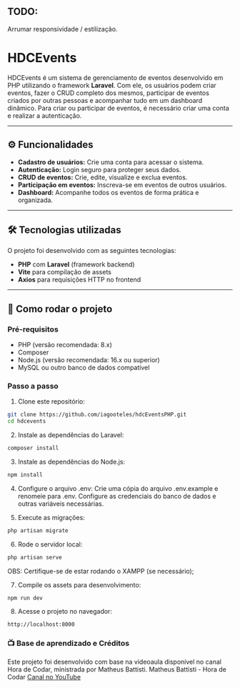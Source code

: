## TODO:

Arrumar responsividade / estilização.

# HDCEvents

HDCEvents é um sistema de gerenciamento de eventos desenvolvido em PHP utilizando o framework **Laravel**. Com ele, os usuários podem criar eventos, fazer o CRUD completo dos mesmos, participar de eventos criados por outras pessoas e acompanhar tudo em um dashboard dinâmico. Para criar ou participar de eventos, é necessário criar uma conta e realizar a autenticação.

---

## ⚙️ Funcionalidades

- **Cadastro de usuários:** Crie uma conta para acessar o sistema.
- **Autenticação:** Login seguro para proteger seus dados.
- **CRUD de eventos:** Crie, edite, visualize e exclua eventos.
- **Participação em eventos:** Inscreva-se em eventos de outros usuários.
- **Dashboard:** Acompanhe todos os eventos de forma prática e organizada.

---

## 🛠️ Tecnologias utilizadas

O projeto foi desenvolvido com as seguintes tecnologias:

- **PHP** com **Laravel** (framework backend)
- **Vite** para compilação de assets
- **Axios** para requisições HTTP no frontend

---

## 📂 Como rodar o projeto

### Pré-requisitos

- PHP (versão recomendada: 8.x)
- Composer
- Node.js (versão recomendada: 16.x ou superior)
- MySQL ou outro banco de dados compatível

### Passo a passo

1. Clone este repositório:
```bash
git clone https://github.com/iagooteles/hdcEventsPHP.git
cd hdcevents
```

2. Instale as dependências do Laravel:
```bash
composer install
```

3. Instale as dependências do Node.js:
```bash
npm install
```

4. Configure o arquivo .env:
Crie uma cópia do arquivo .env.example e renomeie para .env.
Configure as credenciais do banco de dados e outras variáveis necessárias.

5. Execute as migrações:
```bash
php artisan migrate
```

6. Rode o servidor local:
```bash
php artisan serve
```

OBS: Certifique-se de estar rodando o XAMPP (se necessário);

7. Compile os assets para desenvolvimento:
```bash
npm run dev
```

8. Acesse o projeto no navegador:
```bash
http://localhost:8000
```

### 📺 Base de aprendizado e Créditos
Este projeto foi desenvolvido com base na videoaula disponível no canal Hora de Codar, ministrada por Matheus Battisti.
Matheus Battisti - Hora de Codar
[Canal no YouTube](https://www.youtube.com/watch?v=qH7rsZBENJo&list=PLnDvRpP8BnewYKI1n2chQrrR4EYiJKbUG)
